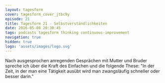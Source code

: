 ```yaml
---
layout: tagesform
cover: tagesform_cover_jtbc9y
episode: 21
title: Tagesform 21 - Selbstverständlichkeiten
date: 2016-05-08 20:30:45
tags: podcasts tagesform thinking continuous-improvement
navigation: true
hidden: true
logo: 'assets/images/logo.svg'
---
```


Nach ausgesprochen anregenden Gesprächen mit Mutter und Bruder
spreche ich über die Kraft des Einfachen und die folgende These:
"In der Zeit, in der man eine Tätigkeit ausübt wird man zwangsläufig
schneller oder besser darin."
